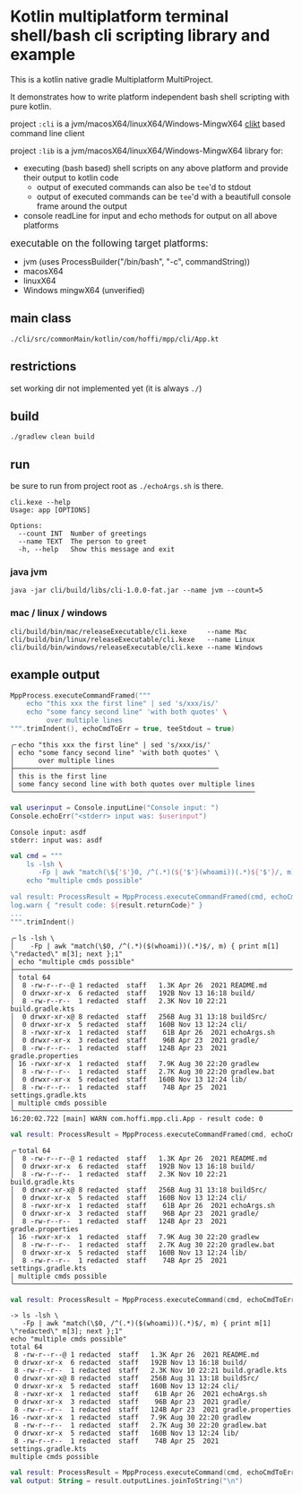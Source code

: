 # Kotlin multiplatform terminal shell/bash cli scripting library and example

This is a kotlin native gradle Multiplatform MultiProject.

It demonstrates how to write platform independent bash shell scripting with pure kotlin.

project `:cli` is a jvm/macosX64/linuxX64/Windows-MingwX64 [clikt](https://ajalt.github.io/clikt/) based command line client

project `:lib` is a jvm/macosX64/linuxX64/Windows-MingwX64 library for:

- executing (bash based) shell scripts on any above platform and provide their output to kotlin code
  - output of executed commands can also be `tee`'d to stdout 
  - output of executed commands can be `tee`'d with a beautifull console frame around the output
- console readLine for input and echo methods for output on all above platforms


<big><bold>
executable on the following target platforms:
</bold></big>

* jvm (uses ProcessBuilder("/bin/bash", "-c", commandString))
* macosX64
* linuxX64
* Windows mingwX64 (unverified)


## main class

`./cli/src/commonMain/kotlin/com/hoffi/mpp/cli/App.kt`

## restrictions

set working dir not implemented yet (it is always `./`)

## build

`./gradlew clean build`

## run

be sure to run from project root as `./echoArgs.sh` is there.

```
cli.kexe --help
Usage: app [OPTIONS]

Options:
  --count INT  Number of greetings
  --name TEXT  The person to greet
  -h, --help   Show this message and exit
```

### java jvm

`java -jar cli/build/libs/cli-1.0.0-fat.jar --name jvm --count=5`

### mac / linux / windows

```
cli/build/bin/mac/releaseExecutable/cli.kexe     --name Mac
cli/build/bin/linux/releaseExecutable/cli.kexe   --name Linux
cli/build/bin/windows/releaseExecutable/cli.kexe --name Windows
```

## example output

```kotlin
MppProcess.executeCommandFramed("""
    echo "this xxx the first line" | sed 's/xxx/is/'
    echo "some fancy second line" 'with both quotes' \
         over multiple lines
""".trimIndent(), echoCmdToErr = true, teeStdout = true)
```

```
╭╴echo "this xxx the first line" | sed 's/xxx/is/'
│ echo "some fancy second line" 'with both quotes' \
│      over multiple lines
├───────────────────────────────────────────────────
│ this is the first line
│ some fancy second line with both quotes over multiple lines
╰────────────────────────────────────────────────────────────
```


```kotlin
val userinput = Console.inputLine("Console input: ")
Console.echoErr("<stderr> input was: $userinput")
```

```
Console input: asdf
stderr: input was: asdf
```

```kotlin
val cmd = """
    ls -lsh \
       -Fp | awk "match(\${'$'}0, /^(.*)(${'$'}(whoami))(.*)${'$'}/, m) { print m[1] \"redacted\" m[3]; next };1"
    echo "multiple cmds possible"

val result: ProcessResult = MppProcess.executeCommandFramed(cmd, echoCmdToErr = true)
log.warn { "result code: ${result.returnCode}" }
...
""".trimIndent()
```

```
╭╴ls -lsh \
│    -Fp | awk "match(\$0, /^(.*)($(whoami))(.*)$/, m) { print m[1] \"redacted\" m[3]; next };1"
│ echo "multiple cmds possible"
├───────────────────────────────────────────────────────────────────────────────────────────────
│ total 64
│  8 -rw-r--r--@ 1 redacted  staff   1.3K Apr 26  2021 README.md
│  0 drwxr-xr-x  6 redacted  staff   192B Nov 13 16:18 build/
│  8 -rw-r--r--  1 redacted  staff   2.3K Nov 10 22:21 build.gradle.kts
│  0 drwxr-xr-x@ 8 redacted  staff   256B Aug 31 13:18 buildSrc/
│  0 drwxr-xr-x  5 redacted  staff   160B Nov 13 12:24 cli/
│  8 -rwxr-xr-x  1 redacted  staff    61B Apr 26  2021 echoArgs.sh
│  0 drwxr-xr-x  3 redacted  staff    96B Apr 23  2021 gradle/
│  8 -rw-r--r--  1 redacted  staff   124B Apr 23  2021 gradle.properties
│ 16 -rwxr-xr-x  1 redacted  staff   7.9K Aug 30 22:20 gradlew
│  8 -rw-r--r--  1 redacted  staff   2.7K Aug 30 22:20 gradlew.bat
│  0 drwxr-xr-x  5 redacted  staff   160B Nov 13 12:24 lib/
│  8 -rw-r--r--  1 redacted  staff    74B Apr 25  2021 settings.gradle.kts
│ multiple cmds possible
╰───────────────────────────────────────────────────────────────────────────────────────────────
16:20:02.722 [main] WARN com.hoffi.mpp.cli.App - result code: 0
```

```kotlin
val result: ProcessResult = MppProcess.executeCommandFramed(cmd, echoCmdToErr = false)
```

```
╭╴total 64
│  8 -rw-r--r--@ 1 redacted  staff   1.3K Apr 26  2021 README.md
│  0 drwxr-xr-x  6 redacted  staff   192B Nov 13 16:18 build/
│  8 -rw-r--r--  1 redacted  staff   2.3K Nov 10 22:21 build.gradle.kts
│  0 drwxr-xr-x@ 8 redacted  staff   256B Aug 31 13:18 buildSrc/
│  0 drwxr-xr-x  5 redacted  staff   160B Nov 13 12:24 cli/
│  8 -rwxr-xr-x  1 redacted  staff    61B Apr 26  2021 echoArgs.sh
│  0 drwxr-xr-x  3 redacted  staff    96B Apr 23  2021 gradle/
│  8 -rw-r--r--  1 redacted  staff   124B Apr 23  2021 gradle.properties
│ 16 -rwxr-xr-x  1 redacted  staff   7.9K Aug 30 22:20 gradlew
│  8 -rw-r--r--  1 redacted  staff   2.7K Aug 30 22:20 gradlew.bat
│  0 drwxr-xr-x  5 redacted  staff   160B Nov 13 12:24 lib/
│  8 -rw-r--r--  1 redacted  staff    74B Apr 25  2021 settings.gradle.kts
│ multiple cmds possible
╰─────────────────────────────────────────────────────────────────────────
```

```kotlin
val result: ProcessResult = MppProcess.executeCommand(cmd, echoCmdToErr = true)
```

```
-> ls -lsh \
   -Fp | awk "match(\$0, /^(.*)($(whoami))(.*)$/, m) { print m[1] \"redacted\" m[3]; next };1"
echo "multiple cmds possible"
total 64
 8 -rw-r--r--@ 1 redacted  staff   1.3K Apr 26  2021 README.md
 0 drwxr-xr-x  6 redacted  staff   192B Nov 13 16:18 build/
 8 -rw-r--r--  1 redacted  staff   2.3K Nov 10 22:21 build.gradle.kts
 0 drwxr-xr-x@ 8 redacted  staff   256B Aug 31 13:18 buildSrc/
 0 drwxr-xr-x  5 redacted  staff   160B Nov 13 12:24 cli/
 8 -rwxr-xr-x  1 redacted  staff    61B Apr 26  2021 echoArgs.sh
 0 drwxr-xr-x  3 redacted  staff    96B Apr 23  2021 gradle/
 8 -rw-r--r--  1 redacted  staff   124B Apr 23  2021 gradle.properties
16 -rwxr-xr-x  1 redacted  staff   7.9K Aug 30 22:20 gradlew
 8 -rw-r--r--  1 redacted  staff   2.7K Aug 30 22:20 gradlew.bat
 0 drwxr-xr-x  5 redacted  staff   160B Nov 13 12:24 lib/
 8 -rw-r--r--  1 redacted  staff    74B Apr 25  2021 settings.gradle.kts
multiple cmds possible
```

```kotlin
val result: ProcessResult = MppProcess.executeCommand(cmd, echoCmdToErr = false)
val output: String = result.outputLines.joinToString("\n")
```
